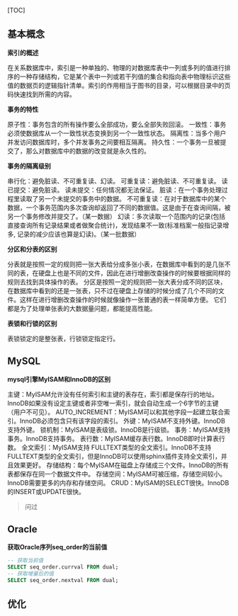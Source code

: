 [TOC]

## 基本概念

**索引的概述**

在关系数据库中，索引是一种单独的、物理的对数据库表中一列或多列的值进行排序的一种存储结构，它是某个表中一列或若干列值的集合和指向表中物理标识这些值的数据页的逻辑指针清单。索引的作用相当于图书的目录，可以根据目录中的页码快速找到所需的内容。

**事务的特性**

原子性：事务包含的所有操作要么全部成功，要么全部失败回滚。
一致性：事务必须使数据库从一个一致性状态变换到另一个一致性状态。
隔离性：当多个用户并发访问数据库时，多个并发事务之间要相互隔离。
持久性：一个事务一旦被提交了，那么对数据库中的数据的改变就是永久性的。

**事务的隔离级别**

串行化：避免脏读、不可重复读、幻读。
可重复读：避免脏读、不可重复读。
读已提交：避免脏读。
读未提交：任何情况都无法保证。
脏读：在一个事务处理过程里读取了另一个未提交的事务中的数据。
不可重复读：在对于数据库中的某个数据，一个事务范围内多次查询却返回了不同的数据值。这是由于在查询间隔，被另一个事务修改并提交了。（某一数据）
幻读：多次读取一个范围内的记录(包括直接查询所有记录结果或者做聚合统计)，发现结果不一致(标准档案一般指记录增多, 记录的减少应该也算是幻读)。（某一批数据）

**分区和分表的区别**

分表就是按照一定的规则把一张大表给分成多张小表，在数据库中看到的是几张不同的表，在硬盘上也是不同的文件，因此在进行增删改查操作的时候要根据同样的规则去找到具体操作的表。
分区是按照一定的规则把一张大表分成不同的区块，在数据库中看到的还是一张表，只不过在硬盘上存储的时候分成了几个不同的文件。这样在进行增删改查操作的时候就像操作一张普通的表一样简单方便。
它们都是为了处理单张表的大数据量问题，都能提高性能。

**表锁和行锁的区别**

表锁锁定的是整张表，行锁锁定指定行。

## MySQL

**mysql引擎MyISAM和InnoDB的区别**

主键：MyISAM允许没有任何索引和主键的表存在，索引都是保存行的地址。InnoDB如果没有设定主键或者非空唯一索引，就会自动生成一个6字节的主键（用户不可见）。
AUTO_INCREMENT：MyISAM可以和其他字段一起建立联合索引。InnoDB必须包含只有该字段的索引。
外键：MyISAM不支持外键。InnoDB支持外键。
锁机制：MyISAM是表级锁。InnoDB是行级锁。
事务：MyISAM支持事务。InnoDB支持事务。
表行数：MyISAM缓存表行数。InnoDB即时计算表行数。
全文索引：MyISAM支持 FULLTEXT类型的全文索引。InnoDB不支持FULLTEXT类型的全文索引，但是InnoDB可以使用sphinx插件支持全文索引，并且效果更好。
存储结构：每个MyISAM在磁盘上存储成三个文件。InnoDB的所有表都保存在同一个数据文件中。
存储空间：MyISAM可被压缩，存储空间较小。InnoDB需要更多的内存和存储空间。
CRUD：MyISAM的SELECT很快。InnoDB的INSERT或UPDATE很快。
> 问过

## Oracle

**获取Oracle序列seq_order的当前值**

```sql
-- 获取当前值
SELECT seq_order.currval FROM dual;
-- 获取增量后的值
SELECT seq_order.nextval FROM dual;
```

## 优化